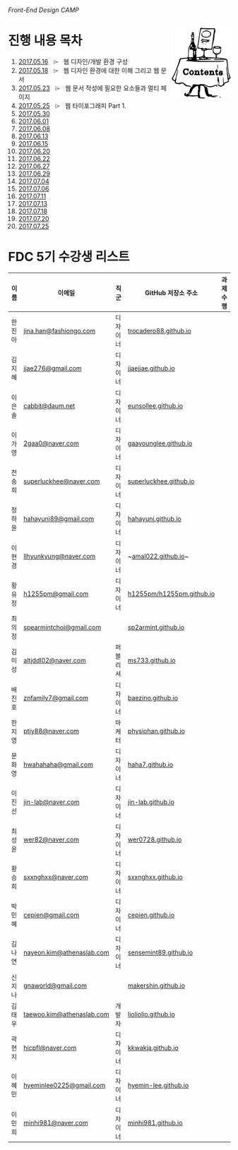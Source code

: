 ###### Front-End Design CAMP

<img src="../Assets/table-of-contents.png" alt="목차" align="right" width="134" height="160">

# 진행 내용 목차

1. [2017.05.16](./README/0516.md) &nbsp; ⌲ &nbsp; 웹 디자인/개발 환경 구성
1. [2017.05.18](./README/0518.md) &nbsp; ⌲ &nbsp; 웹 디자인 환경에 대한 이해 그리고 웹 문서
1. [2017.05.23](./README/0523.md) &nbsp; ⌲ &nbsp; 웹 문서 작성에 필요한 요소들과 멀티 페이지
1. [2017.05.25](./README/0525.md) &nbsp; ⌲ &nbsp; 웹 타이포그래피 Part 1.
1. [2017.05.30]() &nbsp;
1. [2017.06.01]() &nbsp;
1. [2017.06.08]() &nbsp;
1. [2017.06.13]() &nbsp;
1. [2017.06.15]() &nbsp;
1. [2017.06.20]() &nbsp;
1. [2017.06.22]() &nbsp;
1. [2017.06.27]() &nbsp;
1. [2017.06.29]() &nbsp;
1. [2017.07.04]() &nbsp;
1. [2017.07.06]() &nbsp;
1. [2017.07.11]() &nbsp;
1. [2017.07.13]() &nbsp;
1. [2017.07.18]() &nbsp;
1. [2017.07.20]() &nbsp;
1. [2017.07.25]() &nbsp;


# FDC 5기 수강생 리스트

이름 | 이메일 | 직군 | GitHub 저장소 주소 | 과제 수행
--- | --- | --- | --- | ---
한진아 | jina.han@fashiongo.com    | 디자이너 | [trocadero88.github.io](https://github.com/trocadero88/trocadero88.github.io)   |
김지혜 | jjae276@gmail.com         | 디자이너 | [jjaejjae.github.io](https://github.com/jjaejjae/jjaejjae.github.io)         |
이은솔 | cabbit@daum.net           | 디자이너 | [eunsollee.github.io](https://github.com/eunsollee/eunsollee.github.io)       |
이가영 | 2gaa0@naver.com           | 디자이너 | [gaayounglee.github.io](https://github.com/gaayounglee/gaayounglee.github.io)   |
천송희 | superluckhee@naver.com    | 디자이너 | [superluckhee.github.io](https://github.com/superluckhee/superluckhee.github.io) |
정하윤 | hahayuni89@gmail.com      | 디자이너 | [hahayuni.github.io](https://github.com/hahayuni/hahayuni.github.io)         |
이현경 | llhyunkyung@naver.com     | 디자이너 | ~[amal022.github.io](https://github.com/amal022/amal022.github.io)~         |
황유정 | h1255pm@gmail.com         | 디자이너 | [h1255pm/h1255pm.github.io](https://github.com/h1255pm/h1255pm.github.io)           |
최의정 | spearmintchoi@gmail.com   |        | [sp2armint.github.io](https://github.com/sp2armint/sp2armint.github.io)       |
김미성 | altjddl02@naver.com       | 퍼블리셔 | [ms733.github.io](https://github.com/ms733/ms733.github.io)                |
배진호 | znfamily7@gmail.com       | 디자이너 | [baezino.github.io](https://github.com/baezino/baezino.github.io)            |
한지영 | ptjy88@naver.com          | 마케터  | [physiohan.github.io](https://github.com/physiohan/physiohan.github.io)        |
문화영 | hwahahaha@gmail.com       | 디자이너 | [haha7.github.io](https://github.com/haha7/haha7.github.io)                |
이진선 | jin-lab@naver.com         | 디자이너 | [jin-lab.github.io](https://github.com/jin-lab/jin-lab.github.io)            |
최성윤 | wer82@naver.com           | 디자이너 | [wer0728.github.io](https://github.com/wer0728/wer0728.github.io)            |
황승희 | sxxnghxx@naver.com        | 디자이너 | [sxxnghxx.github.io](https://github.com/sxxnghxx/sxxnghxx.github.io)          |
박민혜 | cepien@gmail.com          | 디자이너 | [cepien.github.io](https://github.com/cepien/cepien.github.io)              |
김나연 | nayeon.kim@athenaslab.com | 디자이너 | [sensemint89.github.io](https://github.com/sensemint89/sensemint89.github.io)    |
신지나 | gnaworld@gmail.com        |        | [makershin.github.io](https://github.com/makershin/makershin.github.io)        |
김태우 | taewoo.kim@athenaslab.com | 개발자  | [lioliolio.github.io](https://github.com/lioliolio/lioliolio.github.io)        |
곽현지 | hicpfl@naver.com          | 디자이너 | [kkwakja.github.io](https://github.com/kkwakja/kkwakja.github.io)            |
이혜민 | hyeminlee0225@gmail.com   | 디자이너 | [hyemin-lee.github.io](https://github.com/hyemin-lee/hyemin-lee.github.io)      |
이민희 | minhi981@naver.com        | 디자이너 | [minhi981.github.io](https://github.com/minhi981/minhi981.github.io)          |
